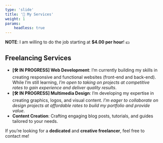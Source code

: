 ```yaml
---
type: 'slide'
title: '💼 My Services'
weight: 1
params:
    headless: true
---
```


**NOTE**: I am willing to do the job starting at **$4.00 per hour**! 💵

## Freelancing Services

- **\[🛠️ IN PROGRESS\] Web Development**: I’m currently building my skills in creating responsive and functional websites (front-end and back-end). While I’m still learning, _I’m open to taking on projects at competitive rates to gain experience and deliver quality results_.
- **\[🛠️ IN PROGRESS\] Multimedia Design**: I’m developing my expertise in creating graphics, logos, and visual content. _I’m eager to collaborate on design projects at affordable rates to build my portfolio and provide value_.
- **Content Creation**: Crafting engaging blog posts, tutorials, and guides tailored to your needs.

If you’re looking for a **dedicated** and **creative freelancer**, feel free to contact me!
